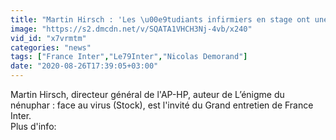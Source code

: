```yaml
---
title: "Martin Hirsch : 'Les \u00e9tudiants infirmiers en stage ont une indemnit\u00e9 d'environ 150 euros par mois. Pendant la p\u00e9riode Covid, ils ont eu environ 1 500 euros par mois.'"
image: "https://s2.dmcdn.net/v/SQATA1VHCH3Nj-4vb/x240"
vid_id: "x7vrmtm"
categories: "news"
tags: ["France Inter","Le79Inter","Nicolas Demorand"]
date: "2020-08-26T17:39:05+03:00"
---
```

Martin Hirsch, directeur général de l'AP-HP, auteur de L’énigme du nénuphar : face au virus (Stock), est l'invité du Grand entretien de France Inter.  <br>Plus d'info: 
